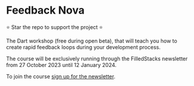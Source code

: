 # Feedback Nova

⭐️ Star the repo to support the project ⭐️

The Dart workshop (free during open beta), that will teach you how to create rapid feedback loops during your development process. 

The course will be exclusively running through the FilledStacks newsletter from 27 October 2023 until 12 January 2024. 

To join the course [sign up for the newsletter](https://professionalflutter.carrd.co/). 
